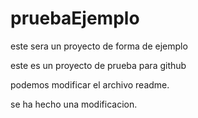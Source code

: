 # pruebaEjemplo
este sera un proyecto de forma de ejemplo

este es un proyecto de prueba para github

podemos modificar el archivo readme.

se ha hecho una modificacion.
